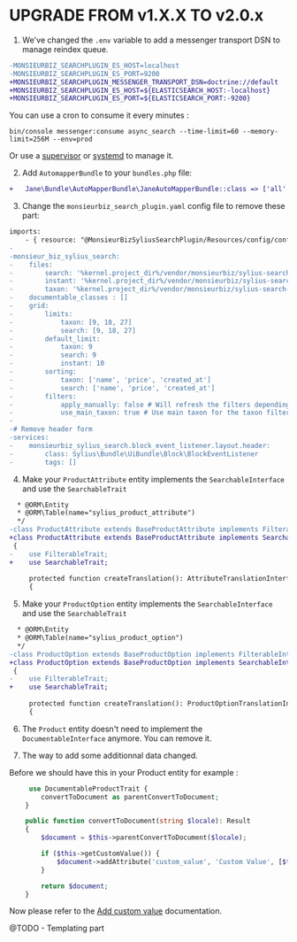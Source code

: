 # UPGRADE FROM v1.X.X TO v2.0.x

1. We've changed the `.env` variable to add a messenger transport DSN to manage reindex queue.

```diff
-MONSIEURBIZ_SEARCHPLUGIN_ES_HOST=localhost
-MONSIEURBIZ_SEARCHPLUGIN_ES_PORT=9200
+MONSIEURBIZ_SEARCHPLUGIN_MESSENGER_TRANSPORT_DSN=doctrine://default
+MONSIEURBIZ_SEARCHPLUGIN_ES_HOST=${ELASTICSEARCH_HOST:-localhost}
+MONSIEURBIZ_SEARCHPLUGIN_ES_PORT=${ELASTICSEARCH_PORT:-9200}
``````

You can use a cron to consume it every minutes : 

`bin/console messenger:consume async_search --time-limit=60 --memory-limit=256M --env=prod`

Or use a [supervisor](https://symfony.com/doc/current/messenger.html#supervisor-configuration) or [systemd](https://symfony.com/doc/current/messenger.html#systemd-configuration) to manage it.

2. Add `AutomapperBundle` to your `bundles.php` file:

```diff
+   Jane\Bundle\AutoMapperBundle\JaneAutoMapperBundle::class => ['all' => true],
```

3. Change the `monsieurbiz_search_plugin.yaml` config file to remove these part:

```diff
imports:
    - { resource: "@MonsieurBizSyliusSearchPlugin/Resources/config/config.yaml" }
-
-monsieur_biz_sylius_search:
-    files:
-        search: '%kernel.project_dir%/vendor/monsieurbiz/sylius-search-plugin/src/Resources/config/elasticsearch/queries/search.yaml'
-        instant: '%kernel.project_dir%/vendor/monsieurbiz/sylius-search-plugin/src/Resources/config/elasticsearch/queries/instant.yaml'
-        taxon: '%kernel.project_dir%/vendor/monsieurbiz/sylius-search-plugin/src/Resources/config/elasticsearch/queries/taxon.yaml'
-    documentable_classes : []
-    grid:
-        limits:
-            taxon: [9, 18, 27]
-            search: [9, 18, 27]
-        default_limit:
-            taxon: 9
-            search: 9
-            instant: 10
-        sorting:
-            taxon: ['name', 'price', 'created_at']
-            search: ['name', 'price', 'created_at']
-        filters:
-            apply_manually: false # Will refresh the filters depending on applied filters after you apply it manually
-            use_main_taxon: true # Use main taxon for the taxon filter, else use the taxons
-
-# Remove header form
-services:
-    monsieurbiz_sylius_search.block_event_listener.layout.header:
-        class: Sylius\Bundle\UiBundle\Block\BlockEventListener
-        tags: []
```

4. Make your `ProductAttribute` entity implements the `SearchableInterface` and use the `SearchableTrait`

```diff
  * @ORM\Entity
  * @ORM\Table(name="sylius_product_attribute")
  */
-class ProductAttribute extends BaseProductAttribute implements FilterableInterface
+class ProductAttribute extends BaseProductAttribute implements SearchableInterface
 {
-    use FilterableTrait;
+    use SearchableTrait;
 
     protected function createTranslation(): AttributeTranslationInterface
     {
```

5. Make your `ProductOption` entity implements the `SearchableInterface` and use the `SearchableTrait`

```diff
  * @ORM\Entity
  * @ORM\Table(name="sylius_product_option")
  */
-class ProductOption extends BaseProductOption implements FilterableInterface
+class ProductOption extends BaseProductOption implements SearchableInterface
 {
-    use FilterableTrait;
+    use SearchableTrait;
 
     protected function createTranslation(): ProductOptionTranslationInterface
     {
```

6. The `Product` entity doesn't need to implement the `DocumentableInterface` anymore. You can remove it.

7. The way to add some additionnal data changed.

Before we should have this in your Product entity for example : 

```php
     use DocumentableProductTrait {
        convertToDocument as parentConvertToDocument;
    }

    public function convertToDocument(string $locale): Result
    {
        $document = $this->parentConvertToDocument($locale);

        if ($this->getCustomValue()) {
            $document->addAttribute('custom_value', 'Custom Value', [$this->getCustomValue()], $locale, 1);
        }

        return $document;
    }
```

Now please refer to the [Add custom value](docs/add_custom_values.md) documentation.

@TODO - Templating part
